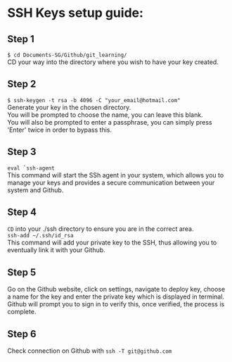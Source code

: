 # SSH Keys setup guide:

## Step 1
`$ cd Documents-SG/Github/git_learning/`
<br>
CD your way into the directory where you wish to have your key created.

## Step 2
`$ ssh-keygen -t rsa -b 4096 -C "your_email@hotmail.com"`
<br>
Generate your key in the chosen directory.
<br>
You will be prompted to choose the name, you can leave this blank.
<br>
You will also be prompted to enter a passphrase, you can simply press 'Enter' twice in order to bypass this.

## Step 3
```eval `ssh-agent```
<br>
This command will start the SSh agent in your system, which allows you to manage your keys and provides a secure communication between your system and Github.

## Step 4
`CD` into your ./ssh directory to ensure you are in the correct area.
<br>
`ssh-add ~/.ssh/id_rsa` 
<br> 
This command will add your private key to the SSH, thus allowing you to eventually link it with your Github.

## Step 5
Go on the Github website, click on settings, navigate to deploy key, choose a name for the key and enter the private key which is displayed in terminal. 
<br>
Github will prompt you to sign in to verify this, once verified, the process is complete.

## Step 6
Check connection on Github with `ssh -T git@github.com`
